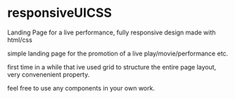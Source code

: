 # responsiveUICSS
Landing Page for a live performance, fully responsive design made with html/css


simple landing page for the promotion of a live play/movie/performance etc.

first time in a while that ive used grid to structure the entire page layout, very convenenient property.

feel free to use any components in your own work.
